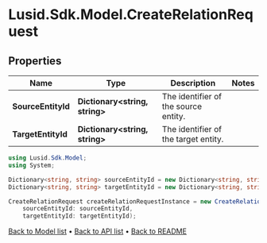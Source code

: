 # Lusid.Sdk.Model.CreateRelationRequest

## Properties

Name | Type | Description | Notes
------------ | ------------- | ------------- | -------------
**SourceEntityId** | **Dictionary&lt;string, string&gt;** | The identifier of the source entity. | 
**TargetEntityId** | **Dictionary&lt;string, string&gt;** | The identifier of the target entity. | 

```csharp
using Lusid.Sdk.Model;
using System;

Dictionary<string, string> sourceEntityId = new Dictionary<string, string>();
Dictionary<string, string> targetEntityId = new Dictionary<string, string>();

CreateRelationRequest createRelationRequestInstance = new CreateRelationRequest(
    sourceEntityId: sourceEntityId,
    targetEntityId: targetEntityId);
```

[Back to Model list](../README.md#documentation-for-models) &#8226; [Back to API list](../README.md#documentation-for-api-endpoints) &#8226; [Back to README](../README.md)

